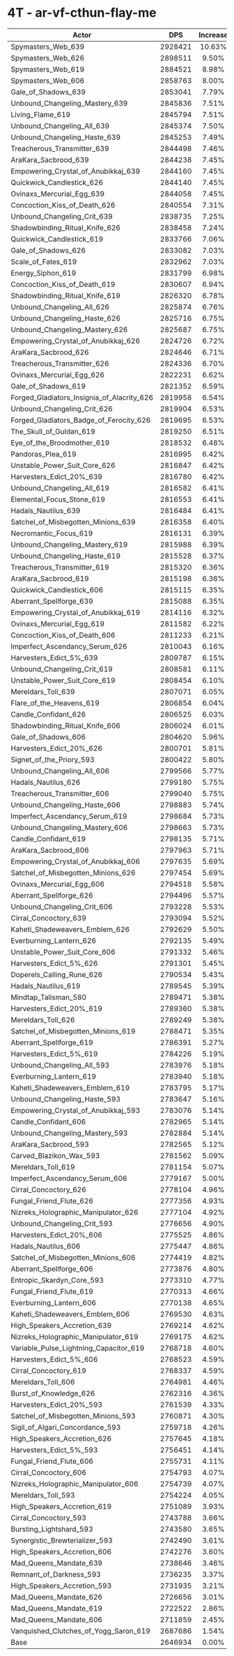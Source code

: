 # 4T - ar-vf-cthun-flay-me
| Actor | DPS | Increase |
|---|:---:|:---:|
|Spymasters_Web_639|2928421|10.63%|
|Spymasters_Web_626|2898511|9.50%|
|Spymasters_Web_619|2884521|8.98%|
|Spymasters_Web_606|2858763|8.00%|
|Gale_of_Shadows_639|2853041|7.79%|
|Unbound_Changeling_Mastery_639|2845836|7.51%|
|Living_Flame_619|2845794|7.51%|
|Unbound_Changeling_All_639|2845374|7.50%|
|Unbound_Changeling_Haste_639|2845253|7.49%|
|Treacherous_Transmitter_639|2844498|7.46%|
|AraKara_Sacbrood_639|2844238|7.45%|
|Empowering_Crystal_of_Anubikkaj_639|2844160|7.45%|
|Quickwick_Candlestick_626|2844140|7.45%|
|Ovinaxs_Mercurial_Egg_639|2844058|7.45%|
|Concoction_Kiss_of_Death_626|2840554|7.31%|
|Unbound_Changeling_Crit_639|2838735|7.25%|
|Shadowbinding_Ritual_Knife_626|2838458|7.24%|
|Quickwick_Candlestick_619|2833766|7.06%|
|Gale_of_Shadows_626|2833082|7.03%|
|Scale_of_Fates_619|2832962|7.03%|
|Energy_Siphon_619|2831799|6.98%|
|Concoction_Kiss_of_Death_619|2830607|6.94%|
|Shadowbinding_Ritual_Knife_619|2826320|6.78%|
|Unbound_Changeling_All_626|2825874|6.76%|
|Unbound_Changeling_Haste_626|2825716|6.75%|
|Unbound_Changeling_Mastery_626|2825687|6.75%|
|Empowering_Crystal_of_Anubikkaj_626|2824726|6.72%|
|AraKara_Sacbrood_626|2824646|6.71%|
|Treacherous_Transmitter_626|2824336|6.70%|
|Ovinaxs_Mercurial_Egg_626|2822231|6.62%|
|Gale_of_Shadows_619|2821352|6.59%|
|Forged_Gladiators_Insignia_of_Alacrity_626|2819958|6.54%|
|Unbound_Changeling_Crit_626|2819904|6.53%|
|Forged_Gladiators_Badge_of_Ferocity_626|2819695|6.53%|
|The_Skull_of_Guldan_619|2819250|6.51%|
|Eye_of_the_Broodmother_619|2818532|6.48%|
|Pandoras_Plea_619|2816995|6.42%|
|Unstable_Power_Suit_Core_626|2816847|6.42%|
|Harvesters_Edict_20%_639|2816780|6.42%|
|Unbound_Changeling_All_619|2816582|6.41%|
|Elemental_Focus_Stone_619|2816553|6.41%|
|Hadals_Nautilus_639|2816484|6.41%|
|Satchel_of_Misbegotten_Minions_639|2816358|6.40%|
|Necromantic_Focus_619|2816131|6.39%|
|Unbound_Changeling_Mastery_619|2815988|6.39%|
|Unbound_Changeling_Haste_619|2815528|6.37%|
|Treacherous_Transmitter_619|2815320|6.36%|
|AraKara_Sacbrood_619|2815198|6.36%|
|Quickwick_Candlestick_606|2815115|6.35%|
|Aberrant_Spellforge_639|2815088|6.35%|
|Empowering_Crystal_of_Anubikkaj_619|2814116|6.32%|
|Ovinaxs_Mercurial_Egg_619|2811582|6.22%|
|Concoction_Kiss_of_Death_606|2811233|6.21%|
|Imperfect_Ascendancy_Serum_626|2810043|6.16%|
|Harvesters_Edict_5%_639|2809787|6.15%|
|Unbound_Changeling_Crit_619|2808581|6.11%|
|Unstable_Power_Suit_Core_619|2808454|6.10%|
|Mereldars_Toll_639|2807071|6.05%|
|Flare_of_the_Heavens_619|2806854|6.04%|
|Candle_Confidant_626|2806525|6.03%|
|Shadowbinding_Ritual_Knife_606|2806024|6.01%|
|Gale_of_Shadows_606|2804620|5.96%|
|Harvesters_Edict_20%_626|2800701|5.81%|
|Signet_of_the_Priory_593|2800422|5.80%|
|Unbound_Changeling_All_606|2799566|5.77%|
|Hadals_Nautilus_626|2799180|5.75%|
|Treacherous_Transmitter_606|2799040|5.75%|
|Unbound_Changeling_Haste_606|2798883|5.74%|
|Imperfect_Ascendancy_Serum_619|2798684|5.73%|
|Unbound_Changeling_Mastery_606|2798663|5.73%|
|Candle_Confidant_619|2798135|5.71%|
|AraKara_Sacbrood_606|2797963|5.71%|
|Empowering_Crystal_of_Anubikkaj_606|2797635|5.69%|
|Satchel_of_Misbegotten_Minions_626|2797454|5.69%|
|Ovinaxs_Mercurial_Egg_606|2794518|5.58%|
|Aberrant_Spellforge_626|2794496|5.57%|
|Unbound_Changeling_Crit_606|2793228|5.53%|
|Cirral_Concoctory_639|2793094|5.52%|
|Kaheti_Shadeweavers_Emblem_626|2792629|5.50%|
|Everburning_Lantern_626|2792135|5.49%|
|Unstable_Power_Suit_Core_606|2791332|5.46%|
|Harvesters_Edict_5%_626|2791301|5.45%|
|Doperels_Calling_Rune_626|2790534|5.43%|
|Hadals_Nautilus_619|2789545|5.39%|
|Mindtap_Talisman_580|2789471|5.38%|
|Harvesters_Edict_20%_619|2789360|5.38%|
|Mereldars_Toll_626|2789249|5.38%|
|Satchel_of_Misbegotten_Minions_619|2788471|5.35%|
|Aberrant_Spellforge_619|2786391|5.27%|
|Harvesters_Edict_5%_619|2784226|5.19%|
|Unbound_Changeling_All_593|2783976|5.18%|
|Everburning_Lantern_619|2783940|5.18%|
|Kaheti_Shadeweavers_Emblem_619|2783795|5.17%|
|Unbound_Changeling_Haste_593|2783647|5.16%|
|Empowering_Crystal_of_Anubikkaj_593|2783076|5.14%|
|Candle_Confidant_606|2782965|5.14%|
|Unbound_Changeling_Mastery_593|2782884|5.14%|
|AraKara_Sacbrood_593|2782565|5.12%|
|Carved_Blazikon_Wax_593|2781562|5.09%|
|Mereldars_Toll_619|2781154|5.07%|
|Imperfect_Ascendancy_Serum_606|2779167|5.00%|
|Cirral_Concoctory_626|2778104|4.96%|
|Fungal_Friend_Flute_626|2777356|4.93%|
|Nizreks_Holographic_Manipulator_626|2777104|4.92%|
|Unbound_Changeling_Crit_593|2776656|4.90%|
|Harvesters_Edict_20%_606|2775525|4.86%|
|Hadals_Nautilus_606|2775447|4.86%|
|Satchel_of_Misbegotten_Minions_606|2774419|4.82%|
|Aberrant_Spellforge_606|2773876|4.80%|
|Entropic_Skardyn_Core_593|2773310|4.77%|
|Fungal_Friend_Flute_619|2770313|4.66%|
|Everburning_Lantern_606|2770138|4.65%|
|Kaheti_Shadeweavers_Emblem_606|2769530|4.63%|
|High_Speakers_Accretion_639|2769214|4.62%|
|Nizreks_Holographic_Manipulator_619|2769175|4.62%|
|Variable_Pulse_Lightning_Capacitor_619|2768718|4.60%|
|Harvesters_Edict_5%_606|2768523|4.59%|
|Cirral_Concoctory_619|2768337|4.59%|
|Mereldars_Toll_606|2764981|4.46%|
|Burst_of_Knowledge_626|2762316|4.36%|
|Harvesters_Edict_20%_593|2761539|4.33%|
|Satchel_of_Misbegotten_Minions_593|2760871|4.30%|
|Sigil_of_Algari_Concordance_593|2759718|4.26%|
|High_Speakers_Accretion_626|2757645|4.18%|
|Harvesters_Edict_5%_593|2756451|4.14%|
|Fungal_Friend_Flute_606|2755731|4.11%|
|Cirral_Concoctory_606|2754793|4.07%|
|Nizreks_Holographic_Manipulator_606|2754739|4.07%|
|Mereldars_Toll_593|2754224|4.05%|
|High_Speakers_Accretion_619|2751089|3.93%|
|Cirral_Concoctory_593|2743788|3.66%|
|Bursting_Lightshard_593|2743580|3.65%|
|Synergistic_Brewterializer_593|2742490|3.61%|
|High_Speakers_Accretion_606|2742276|3.60%|
|Mad_Queens_Mandate_639|2738646|3.46%|
|Remnant_of_Darkness_593|2736235|3.37%|
|High_Speakers_Accretion_593|2731935|3.21%|
|Mad_Queens_Mandate_626|2726656|3.01%|
|Mad_Queens_Mandate_619|2722522|2.86%|
|Mad_Queens_Mandate_606|2711859|2.45%|
|Vanquished_Clutches_of_Yogg_Saron_619|2687686|1.54%|
|Base|2646934|0.00%|
